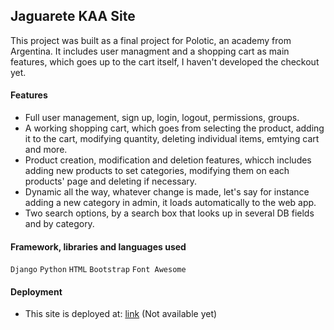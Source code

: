 ## Jaguarete KAA Site
This project was built as a final project for Polotic, an academy from Argentina. It includes user managment and a shopping cart as main features, which goes up to the cart itself, I haven't developed the checkout yet. 

#### Features
- Full user management, sign up, login, logout, permissions, groups.
- A working shopping cart, which goes from selecting the product, adding it to the cart, modifying quantity, deleting individual items, emtying cart and more.
- Product creation, modification and deletion features, whicch includes adding new products to set categories, modifying them on each products' page and deleting if necessary.
- Dynamic all the way, whatever change is made, let's say for instance adding a new category in admin, it loads automatically to the web app.
- Two search options, by a search box that looks up in several DB fields and by category.

#### Framework, libraries and languages used
`Django` `Python` `HTML` `Bootstrap` `Font Awesome`

#### Deployment
- This site is deployed at: [link]() (Not available yet)
